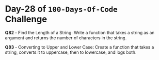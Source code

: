 # Day-28 of `100-Days-Of-Code` Challenge

**Q82** - Find the Length of a String: Write a function that takes a string as an argument and returns the number of characters in the string.

**Q83** - Converting to Upper and Lower Case: Create a function that takes a string, converts it to uppercase, then to lowercase, and logs both.


 


 


 

 

 
 
 


 